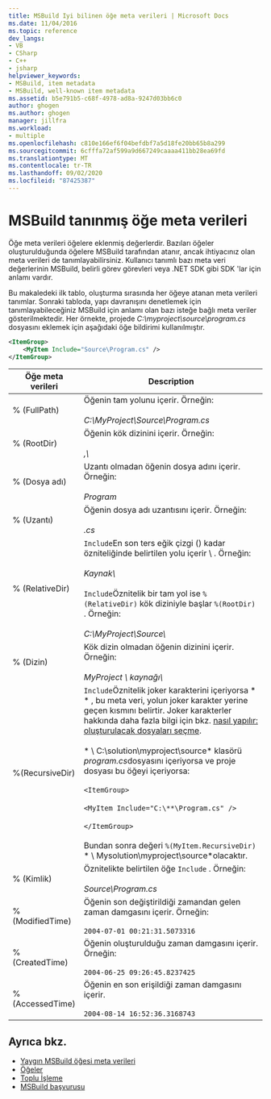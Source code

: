```yaml
---
title: MSBuild Iyi bilinen öğe meta verileri | Microsoft Docs
ms.date: 11/04/2016
ms.topic: reference
dev_langs:
- VB
- CSharp
- C++
- jsharp
helpviewer_keywords:
- MSBuild, item metadata
- MSBuild, well-known item metadata
ms.assetid: b5e791b5-c68f-4978-ad8a-9247d03bb6c0
author: ghogen
ms.author: ghogen
manager: jillfra
ms.workload:
- multiple
ms.openlocfilehash: c810e166ef6f04befdbf7a5d18fe20bb65b8a299
ms.sourcegitcommit: 6cfffa72af599a9d667249caaaa411bb28ea69fd
ms.translationtype: MT
ms.contentlocale: tr-TR
ms.lasthandoff: 09/02/2020
ms.locfileid: "87425387"
---
```

# <a name="msbuild-well-known-item-metadata"></a>MSBuild tanınmış öğe meta verileri

Öğe meta verileri öğelere eklenmiş değerlerdir. Bazıları öğeler oluşturulduğunda öğelere MSBuild tarafından atanır, ancak ihtiyacınız olan meta verileri de tanımlayabilirsiniz. Kullanıcı tanımlı bazı meta veri değerlerinin MSBuild, belirli görev görevleri veya .NET SDK gibi SDK 'lar için anlamı vardır.

Bu makaledeki ilk tablo, oluşturma sırasında her öğeye atanan meta verileri tanımlar. Sonraki tabloda, yapı davranışını denetlemek için tanımlayabileceğiniz MSBuild için anlamı olan bazı isteğe bağlı meta veriler gösterilmektedir. Her örnekte, projede *C:\myproject\source\program.cs* dosyasını eklemek için aşağıdaki öğe bildirimi kullanılmıştır.

```xml
<ItemGroup>
    <MyItem Include="Source\Program.cs" />
</ItemGroup>
```

|Öğe meta verileri|Description|
|-------------------|-----------------|
|% (FullPath)|Öğenin tam yolunu içerir. Örneğin:<br /><br /> *C:\MyProject\Source\Program.cs*|
|% (RootDir)|Öğenin kök dizinini içerir. Örneğin:<br /><br /> *,\\*|
|% (Dosya adı)|Uzantı olmadan öğenin dosya adını içerir. Örneğin:<br /><br /> *Program*|
|% (Uzantı)|Öğenin dosya adı uzantısını içerir. Örneğin:<br /><br /> *.cs*|
|% (RelativeDir)|`Include`En son ters eğik çizgi () kadar özniteliğinde belirtilen yolu içerir \\ . Örneğin:<br /><br /> *Kaynak\\*<br /><br /> `Include`Öznitelik bir tam yol ise `%(RelativeDir)` kök diziniyle başlar `%(RootDir)` .  Örneğin: <br /><br /> *C:\MyProject\Source\\*|
|% (Dizin)|Kök dizin olmadan öğenin dizinini içerir. Örneğin:<br /><br /> *MyProject \\ kaynağı\\*|
|%(RecursiveDir)|`Include`Öznitelik joker karakterini içeriyorsa \* \* , bu meta veri, yolun joker karakter yerine geçen kısmını belirtir. Joker karakterler hakkında daha fazla bilgi için bkz. [nasıl yapılır: oluşturulacak dosyaları seçme](../msbuild/how-to-select-the-files-to-build.md).<br /><br /> * \\ C:\solution\myproject\source* klasörü *program.cs*dosyasını içeriyorsa ve proje dosyası bu öğeyi içeriyorsa:<br /><br /> `<ItemGroup>`<br /><br /> `<MyItem Include="C:\**\Program.cs" />`<br /><br /> `</ItemGroup>`<br /><br /> Bundan sonra değeri `%(MyItem.RecursiveDir)` * \\ Mysolution\myproject\source*olacaktır.|
|% (Kimlik)|Öznitelikte belirtilen öğe `Include` . Örneğin:<br /><br /> *Source\Program.cs*|
|% (ModifiedTime)|Öğenin son değiştirildiği zamandan gelen zaman damgasını içerir. Örneğin:<br /><br /> `2004-07-01 00:21:31.5073316`|
|% (CreatedTime)|Öğenin oluşturulduğu zaman damgasını içerir. Örneğin:<br /><br /> `2004-06-25 09:26:45.8237425`|
|% (AccessedTime)|Öğenin en son erişildiği zaman damgasını içerir.<br /><br /> `2004-08-14 16:52:36.3168743`|

## <a name="see-also"></a>Ayrıca bkz.

- [Yaygın MSBuild öğesi meta verileri](common-msbuild-item-metadata.md)
- [Öğeler](../msbuild/msbuild-items.md)
- [Toplu İşleme](../msbuild/msbuild-batching.md)
- [MSBuild başvurusu](../msbuild/msbuild-reference.md)
